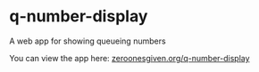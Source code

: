 # q-number-display
A web app for showing queueing numbers

You can view the app here: [zeroonesgiven.org/q-number-display](https://zeroonesgiven.org/q-number-display/)